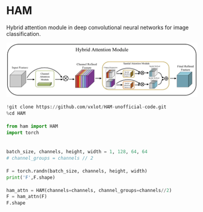 # HAM
Hybrid attention module in deep convolutional neural networks for image classification.

![](https://raw.githubusercontent.com/vxlot/img_host/main/PicGo/ham.webp)

```python
!git clone https://github.com/vxlot/HAM-unofficial-code.git
%cd HAM

from ham import HAM
import torch


batch_size, channels, height, width = 1, 128, 64, 64
# channel_groups = channels // 2

F = torch.randn(batch_size, channels, height, width)
print('F',F.shape)

ham_attn = HAM(channels=channels, channel_groups=channels//2)
F = ham_attn(F)
F.shape
```

